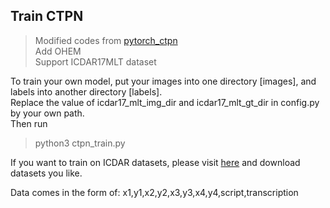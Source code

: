 ## Train CTPN
> Modified codes from [pytorch_ctpn](https://github.com/opconty/pytorch_ctpn)  
Add OHEM  
Support ICDAR17MLT dataset  

To train your own model, put your images into one directory [images], 
and labels into another directory [labels].  
Replace the value of icdar17_mlt_img_dir and icdar17_mlt_gt_dir in config.py by your own path.  
Then run
>python3 ctpn_train.py  

If you want to train on ICDAR datasets, please visit [here](https://rrc.cvc.uab.es) and download datasets you like.


Data comes in the form of:
x1,y1,x2,y2,x3,y3,x4,y4,script,transcription


